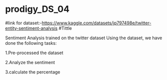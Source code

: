 # prodigy_DS_04
#link for dataset:-https://www.kaggle.com/datasets/jp797498e/twitter-entity-sentiment-analysis
#Tittle

Sentiment Analysis trained on the twitter dataset
Using the dataset, we have done the following tasks:

1.Pre-processed the dataset

2.Analyze the sentiment

3.calculate the percentage
